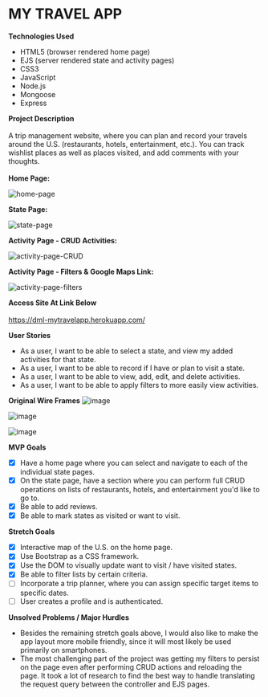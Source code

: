 # MY TRAVEL APP

**Technologies Used**
- HTML5 (browser rendered home page)
- EJS (server rendered state and activity pages)
- CSS3
- JavaScript
- Node.js
- Mongoose
- Express

**Project Description** <br /> <br />
A trip management website, where you can plan and record your travels around the U.S. (restaurants, hotels, entertainment, etc.). You can track wishlist places as well as places visited, and add comments with your thoughts.
<br /> <br />
**Home Page:** <br />

![home-page](https://user-images.githubusercontent.com/97196460/165792538-8978261e-261e-4aba-8bcc-93d99e4d3c1e.gif)

**State Page:** <br />

![state-page](https://user-images.githubusercontent.com/97196460/165793010-88065764-7e0c-43de-a73f-2befe59e2344.gif)

**Activity Page - CRUD Activities:** <br />

![activity-page-CRUD](https://user-images.githubusercontent.com/97196460/165793606-77c43cf2-9272-488e-a43f-477c99bbe77a.gif)

**Activity Page - Filters & Google Maps Link:** <br />

![activity-page-filters](https://user-images.githubusercontent.com/97196460/165793644-4d52d76a-0590-4291-a64b-17b1d0258a92.gif)

**Access Site At Link Below** <br /> <br />
https://dml-mytravelapp.herokuapp.com/

**User Stories**
- As a user, I want to be able to select a state, and view my added activities for that state. 
- As a user, I want to be able to record if I have or plan to visit a state.
- As a user, I want to be able to view, add, edit, and delete activities. 
- As a user, I want to be able to apply filters to more easily view activities. 

**Original Wire Frames**
![image](https://user-images.githubusercontent.com/97196460/165791642-64d8a58b-5789-4bb2-8f12-8930355efc47.png)

![image](https://user-images.githubusercontent.com/97196460/165791668-df3b4e9f-4768-409b-a6c3-ea15186c3b61.png)

![image](https://user-images.githubusercontent.com/97196460/165791715-953b1301-cc2c-4aa8-bfa3-5e888df1ed54.png)

**MVP Goals**
- [x] Have a home page where you can select and navigate to each of the individual state pages.
- [x] On the state page, have a section where you can perform full CRUD operations on lists of restaurants, hotels, and entertainment you'd like to go to.
- [x] Be able to add reviews. 
- [x] Be able to mark states as visited or want to visit.

**Stretch Goals**
- [x] Interactive map of the U.S. on the home page.
- [x] Use Bootstrap as a CSS framework.
- [x] Use the DOM to visually update want to visit / have visited states. 
- [x] Be able to filter lists by certain criteria.
- [ ] Incorporate a trip planner, where you can assign specific target items to specific dates.
- [ ] User creates a profile and is authenticated.

**Unsolved Problems / Major Hurdles**
- Besides the remaining stretch goals above, I would also like to make the app layout more mobile friendly, since it will most likely be used primarily on smartphones. 
- The most challenging part of the project was getting my filters to persist on the page even after performing CRUD actions and reloading the page. It took a lot of research to find the best way to handle translating the request query between the controller and EJS pages. 
